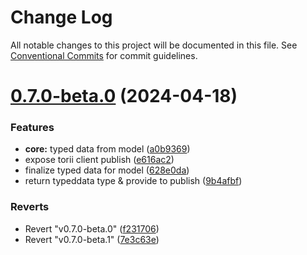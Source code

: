 # Change Log

All notable changes to this project will be documented in this file.
See [Conventional Commits](https://conventionalcommits.org) for commit guidelines.

# [0.7.0-beta.0](https://github.com/dojoengine/dojo.js/compare/v0.6.122...v0.7.0-beta.0) (2024-04-18)


### Features

* **core:** typed data from model ([a0b9369](https://github.com/dojoengine/dojo.js/commit/a0b9369d007dd8545db3c9ecb9b95c98490f4c77))
* expose torii client publish ([e616ac2](https://github.com/dojoengine/dojo.js/commit/e616ac21a346934967cbdb1a1536a0ad351e5104))
* finalize typed data for model ([628e0da](https://github.com/dojoengine/dojo.js/commit/628e0daf1c69fb8d6147a56c588cd06944a78dc1))
* return typeddata type & provide to publish ([9b4afbf](https://github.com/dojoengine/dojo.js/commit/9b4afbfc07b2b1a30a33c29cf0010e76c4461f4f))


### Reverts

* Revert "v0.7.0-beta.0" ([f231706](https://github.com/dojoengine/dojo.js/commit/f231706da533665398c099cb6a67f38ea62f6158))
* Revert "v0.7.0-beta.1" ([7e3c63e](https://github.com/dojoengine/dojo.js/commit/7e3c63ea5ed642d33eea2f39fbae6d7c2f5d12ad))
